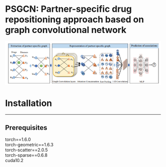# PSGCN: Partner-specific drug repositioning approach based on graph convolutional network
<img src="img/flow.png" alt="alt" title="title">

# Installation
---
## Prerequisites
torch==1.6.0 <br>
torch-geometric==1.6.3 <br>
torch-scatter==2.0.5 <br>
torch-sparse==0.6.8 <br>
cuda10.2 <br>
